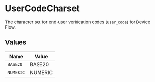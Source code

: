 # UserCodeCharset

The character set for end-user verification codes (`user_code`) for Device Flow.



## Values

| Name      | Value     |
| --------- | --------- |
| `BASE20`  | BASE20    |
| `NUMERIC` | NUMERIC   |